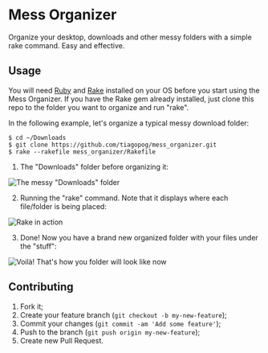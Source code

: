 # Mess Organizer

Organize your desktop, downloads and other messy folders with a simple rake command. Easy and effective.

## Usage

You will need [Ruby](https://www.ruby-lang.org/en/installation/) and [Rake](https://rubygems.org/gems/rake) installed on your OS before you start using the Mess Organizer. If you have the Rake gem already installed, just clone this repo to the folder you want to organize and run "rake". 

In the following example, let's organize a typical messy download folder:

```
$ cd ~/Downloads
$ git clone https://github.com/tiagopog/mess_organizer.git
$ rake --rakefile mess_organizer/Rakefile
```

1. The "Downloads" folder before organizing it:

![The messy "Downloads" folder](https://s3-us-west-2.amazonaws.com/mess-organizer/image_1.jpg)

2. Running the "rake" command. Note that it displays where each file/folder is being placed:

![Rake in action](https://s3-us-west-2.amazonaws.com/mess-organizer/image_2.jpg)

3. Done! Now you have a brand new organized folder with your files under the "stuff":

![Voilà! That's how you folder will look like now](https://s3-us-west-2.amazonaws.com/mess-organizer/image_3.jpg)

## Contributing

1. Fork it;
2. Create your feature branch (`git checkout -b my-new-feature`);
3. Commit your changes (`git commit -am 'Add some feature'`);
4. Push to the branch (`git push origin my-new-feature`);
5. Create new Pull Request.
